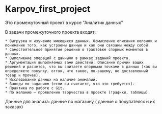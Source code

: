 # Karpov_first_project

Это промежуточный проект в курсе "Аналитик данных"

В задачи промежуточного проекта входят:

    * Выгрузка и изучение имеющихся данных. Осмысление описания колонок и понимание того, как устроены данные и как они связаны между собой.
    * Самостоятельное принятие решений о трактовке спорных моментов в данных. 
    * Выполнение операций с данными в рамках заданий проекта.
    * Аргументация выполняемых вами действий. Описание причин ваших решений и расчетов, что вы считаете опорными точками в данных (как вы определяете покупку, отток, что такое, по-вашему, не доставленный товар и прочее).
    * Исследование данных на наличие аномалий.
    * Выводы по заданиям (если вы считаете, что это требуется).
    * Практика по работе с Git.
    * По желанию — проявление творчества в проекте (графики, таблицы).

Данные для анализа: данные по магазину ( данные о покупателях и их заказах)





